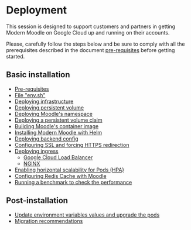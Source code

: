 # Deployment

This session is designed to support customers and partners in getting Modern Moodle on Google Cloud up and running on their accounts.

Please, carefully follow the steps below and be sure to comply with all the prerequisites described in the document [pre-requisites](pre-requisites.md) before getting started.

## Basic installation

* [Pre-requisites](pre-requisites.md)
* [File "env.sh"](file-env-sh.md)
* [Deploying infrastructure](deploying-infrastructure.md)
* [Deploying persistent volume](deploying-persistent-volume.md)
* [Deploying Moodle's namespace](deploying-namespace.md)
* [Deploying a persistent volume claim](deploying-persistent-volume-claim.md)
* [Building Moodle's container image](building-moodle-image.md)
* [Installing Modern Moodle with Helm](install-moodle-helm.md)
* [Deploying backend config](deploying-backend-config.md)
* [Configuring SSL and forcing HTTPS redirection](provisioning-certificate-forcing-https.md)
* [Deploying ingress](deploying-ingress.md)
  * [Google Cloud Load Balancer](deploying-ingress-cloud-load-balancer.md)
  * [NGINX](deploying-ingress-nginx.md)
* [Enabling horizontal scalability for Pods (HPA)](enabling-hpa.md)
* [Configuring Redis Cache with Moodle](configuring-redis-cache-with-moodle.md)
* [Running a benchmark to check the performance](moodle-report-benchmark.md)

## Post-installation

* [Update environment variables values and upgrade the pods](docs/post-installation-values-update.md)
* [Migration recommendations](docs/migration-recommendations.md)